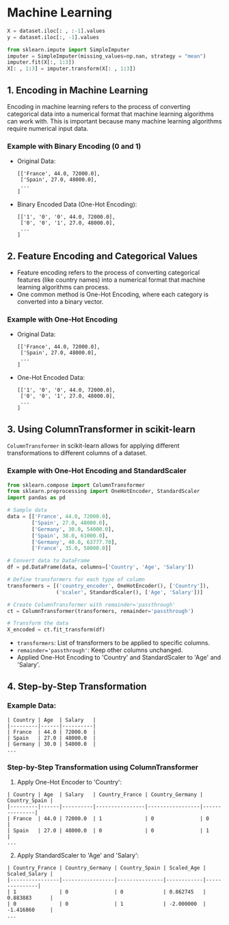 # Machine Learning

```python
X = dataset.iloc[: , :-1].values
y = dataset.iloc[:, -1].values
```

```python
from sklearn.impute import SimpleImputer
imputer = SimpleImputer(missing_values=np.nan, strategy = "mean")
imputer.fit(X[:, 1:3])
X[: , 1:3] = imputer.transform(X[: , 1:3])
```



## 1. Encoding in Machine Learning

Encoding in machine learning refers to the process of converting categorical data into a numerical format that machine learning algorithms can work with. This is important because many machine learning algorithms require numerical input data.

### Example with Binary Encoding (0 and 1)
- Original Data:
  ```
  [['France', 44.0, 72000.0],
   ['Spain', 27.0, 48000.0],
   ...
  ]
  ```
- Binary Encoded Data (One-Hot Encoding):
  ```
  [['1', '0', '0', 44.0, 72000.0],
   ['0', '0', '1', 27.0, 48000.0],
   ...
  ]
  ```

## 2. Feature Encoding and Categorical Values
- Feature encoding refers to the process of converting categorical features (like country names) into a numerical format that machine learning algorithms can process.
- One common method is One-Hot Encoding, where each category is converted into a binary vector.

### Example with One-Hot Encoding
- Original Data:
  ```
  [['France', 44.0, 72000.0],
   ['Spain', 27.0, 48000.0],
   ...
  ]
  ```
- One-Hot Encoded Data:
  ```
  [['1', '0', '0', 44.0, 72000.0],
   ['0', '0', '1', 27.0, 48000.0],
   ...
  ]
  ```

## 3. Using ColumnTransformer in scikit-learn

`ColumnTransformer` in scikit-learn allows for applying different transformations to different columns of a dataset.

### Example with One-Hot Encoding and StandardScaler
```python
from sklearn.compose import ColumnTransformer
from sklearn.preprocessing import OneHotEncoder, StandardScaler
import pandas as pd

# Sample data
data = [['France', 44.0, 72000.0],
        ['Spain', 27.0, 48000.0],
        ['Germany', 30.0, 54000.0],
        ['Spain', 38.0, 61000.0],
        ['Germany', 40.0, 63777.78],
        ['France', 35.0, 58000.0]]

# Convert data to DataFrame
df = pd.DataFrame(data, columns=['Country', 'Age', 'Salary'])

# Define transformers for each type of column
transformers = [('country_encoder', OneHotEncoder(), ['Country']),
                ('scaler', StandardScaler(), ['Age', 'Salary'])]

# Create ColumnTransformer with remainder='passthrough'
ct = ColumnTransformer(transformers, remainder='passthrough')

# Transform the data
X_encoded = ct.fit_transform(df)
```

- `transformers`: List of transformers to be applied to specific columns.
- `remainder='passthrough'`: Keep other columns unchanged.
- Applied One-Hot Encoding to 'Country' and StandardScaler to 'Age' and 'Salary'.

## 4. Step-by-Step Transformation

### Example Data:
```
| Country | Age  | Salary   |
|---------|------|----------|
| France  | 44.0 | 72000.0  |
| Spain   | 27.0 | 48000.0  |
| Germany | 30.0 | 54000.0  |
...
```

### Step-by-Step Transformation using ColumnTransformer
1. Apply One-Hot Encoder to 'Country':
```
| Country | Age  | Salary   | Country_France | Country_Germany | Country_Spain |
|---------|------|----------|----------------|-----------------|---------------|
| France  | 44.0 | 72000.0  | 1              | 0               | 0             |
| Spain   | 27.0 | 48000.0  | 0              | 0               | 1             |
...
```

2. Apply StandardScaler to 'Age' and 'Salary':
```
| Country_France | Country_Germany | Country_Spain | Scaled_Age | Scaled_Salary |
|----------------|-----------------|---------------|------------|---------------|
| 1              | 0               | 0             | 0.862745   | 0.883883      |
| 0              | 0               | 1             | -2.000000  | -1.416860     |
...
```

